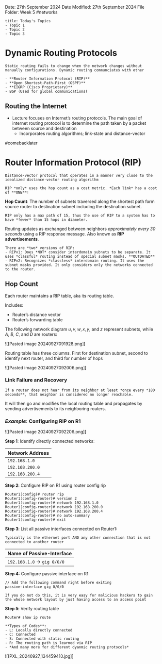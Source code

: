 Date: 27th September 2024
Date Modified: 27th September 2024
File Folder: Week 5
#networks

```ad-summary
title: Today's Topics
- Topic 1
- Topic 2
- Topic 3
```

# Dynamic Routing Protocols

```ad-important
Static routing fails to change when the network changes without manually configurations. Dynamic routing communciates with other 
```

```ad-example
- **Router Information Protocol (RIP)**
- **Open Shortest-Path-First (OSPF)**
- **EIGRP (Cisco Proprietary)**
- BGP (Used for global communications)
```

## Routing the Internet

- Lecture focuses on Internet’s routing protocols. The main goal of internet routing protocol is to determine the path taken by a packet between source and destination
	- Incorporates routing algorithms; link-state and distance-vector

#comebacklater 

# Router Information Protocol (RIP)

```ad-summary
Distance-vector protocol that operates in a manner very close to the idealized distance-vector routing algorithm
```

```ad-warning
RIP *only* uses the hop count as a cost metric. *Each link* has a cost of **ONE**!
```

**Hop Count**: The number of subnets traversed along the shortest path form source router to destination subnet including the destination subnet.

```ad-danger
RIP only has a max path of 15, thus the use of RIP to a system has to have *fewer* than 15 hops in diameter.
```

Routing updates as exchanged between neighbors *approximately every 30 seconds* using a RIP response message. Also known as **RIP advertisements**.

```ad-note
There are *two* versions of RIP:
- RIPv1: Does *NOT* consider interdomain subnets to be separate. It uses *classful* routing instead of special subnet masks. **OUTDATED**
- RIPv2: Recognizes *classless* interdomain routing. It uses the subnet masks provided. It only considers only the networks connected to the router.
```

## Hop Count

Each router maintains a RIP table, aka its routing table.

Includes:
- Router’s distance vector
- Router’s forwarding table

The following network diagram $u, v, w, x, y$, and $z$ represent subnets, while $A$, $B$, $C$, and $D$ are routers:

![[Pasted image 20240927091928.png]]

Routing table has three columns. First for destination subnet, second to identify next router, and third for number of hops

![[Pasted image 20240927092006.png]]

### Link Failure and Recovery

```ad-important
If a router does not hear from its neighbor at least *once every *180 seconds**, that neighbor is considered no longer reachable.
```

It will then go and modifies the local routing table and propagates by sending advertisements to its neighboring routers.

### *Example*: Configuring RIP on R1

![[Pasted image 20240927092206.png]]

**Step 1**: Identify directly connected networks:

| Network Address |
| --------------- |
| `192.168.1.0`   |
| `192.168.200.0` |
| `192.168.200.4` |

**Step 2**: Configure RIP on R1 using router config rip

```
Router1(config)# router rip
Router1(config-router)# version 2
Router1(config-router)# network 192.168.1.0
Router1(config-router)# network 192.168.200.0
Router1(config-router)# network 192.168.200.4
Router1(config-router)# no auto-summary
Router1(config-router)# exit
```

**Step 3**: List all passive interfaces connected on Router1:

```ad-note
Typically is the ethernet port AND any other connection that is not connected to another router
```

| Name of Passive-Interface               |
| --------------------------------------- |
| `192.168.1.0` $\rightarrow$ `gig 0/0/0` |

**Step 4:** Configure passive interface on R1

```
// Add the following command right before exiting
passive-interface gig 0/0/0
```
```ad-warning
If you do not do this, it is very easy for malicious hackers to gain the whole network layout by just having access to an access point
```

**Step 5**: Verify routing table

```
Router# show ip route
```

```ad-summary
**Types of Codes**:
- L: Locally directly connected
- C: Connected
- S: Connected with static routing
- R: The routing path is learned via RIP
- *And many more for different dyanmic routing protocols*
```

![[PXL_20240927_134459410.jpg]]



